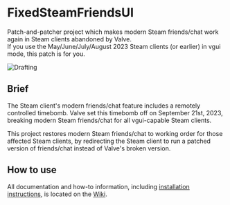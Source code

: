 # FixedSteamFriendsUI
Patch-and-patcher project which makes modern Steam friends/chat work again in Steam clients abandoned by Valve.
<br/>If you use the May/June/July/August 2023 Steam clients (or earlier) in vgui mode, this patch is for you.

![Drafting](https://github.com/TiberiumFusion/FixedSteamFriendsUI/assets/6332277/12d8238a-93a9-4cc0-9a85-248085d0397b)


## Brief
The Steam client's modern friends/chat feature includes a remotely controlled timebomb. Valve set this timebomb off on September 21st, 2023, breaking modern Steam friends/chat for all vgui-capable Steam clients.

This project restores modern Steam friends/chat to working order for those affected Steam clients, by redirecting the Steam client to run a patched version of friends/chat instead of Valve's broken version.

## How to use
All documentation and how-to information, including [installation instructions](https://github.com/TiberiumFusion/FixedSteamFriendsUI/wiki/How-to-Install), is located on the [Wiki](https://github.com/TiberiumFusion/FixedSteamFriendsUI/wiki).
